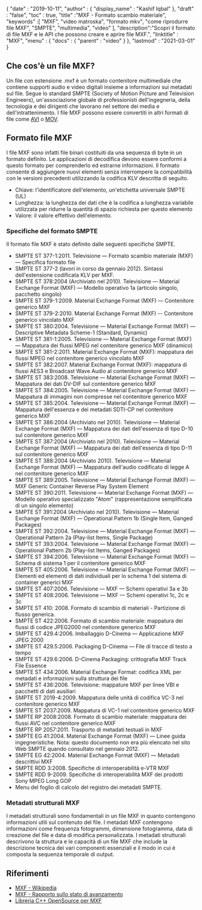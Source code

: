 {
  "date" : "2019-10-11",
  "author" : {
    "display_name" : "Kashif Iqbal"
},
  "draft" : "false",
  "toc" : true,
  "title" :"MXF - Formato scambio materiale",
  "keywords" :[ "MXF", "video matroska", "formato mkv", "come riprodurre file MXF", "SMPTE", "multimedia", "video" ],
  "description":"Scopri il formato di file MXF e le API che possono creare e aprire file MXF.",
  "linktitle" : "MXF",
  "menu" : {
    "docs" : {
      "parent" : "video"
}
},
  "lastmod" : "2021-03-01"
}

## Che cos'è un file MXF?

Un file con estensione .mxf è un formato contenitore multimediale che contiene supporti audio e video digitali insieme a informazioni sui metadati sul file. Segue lo standard SMPTE (Society of Motion Picture and Television Engineers), un'associazione globale di professionisti dell'ingegneria, della tecnologia e dei dirigenti che lavorano nel settore dei media e dell'intrattenimento. I file MXF possono essere convertiti in altri formati di file come [AVI](/it/video/avi/) o [MOV](/it/video/mov/).

## Formato file MXF

I file MXF sono infatti file binari costituiti da una sequenza di byte in un formato definito. Le applicazioni di decodifica devono essere conformi a questo formato per comprenderlo ed estrarne informazioni. Il formato consente di aggiungere nuovi elementi senza interrompere la compatibilità con le versioni precedenti utilizzando la codifica KLV descritta di seguito.

* Chiave: l'identificatore dell'elemento, un'etichetta universale SMPTE (UL)
* Lunghezza: la lunghezza dei dati che è la codifica a lunghezza variabile utilizzata per ridurre la quantità di spazio richiesta per questo elemento
* Valore: il valore effettivo dell'elemento.

### Specifiche del formato SMPTE

Il formato file MXF è stato definito dalle seguenti specifiche SMPTE.

* SMPTE ST 377-1:2011. Televisione — Formato scambio materiale (MXF) — Specifica formato file
* SMPTE ST 377-2 (lavori in corso da gennaio 2012). Sintassi dell'estensione codificata KLV per MXF.
* SMPTE ST 378:2004 (Archiviato nel 2010). Televisione — Material Exchange Format (MXF) — Modello operativo 1a (articolo singolo, pacchetto singolo)
* SMPTE ST 379-1:2009. Material Exchange Format (MXF) — Contenitore generico MXF
* SMPTE ST 379-2:2010. Material Exchange Format (MXF) -- Contenitore generico vincolato MXF
* SMPTE ST 380:2004. Televisione — Material Exchange Format (MXF) — Descriptive Metadata Scheme-1 (Standard, Dynamic)
* SMPTE ST 381-1:2005. Televisione — Material Exchange Format (MXF) — Mappatura dei flussi MPEG nel contenitore generico MXF (dinamico)
* SMPTE ST 381-2:2011. Material Exchange Format (MXF): mappatura dei flussi MPEG nel contenitore generico vincolato MXF
* SMPTE ST 382:2007. Material Exchange Format (MXF): mappatura di flussi AES3 e Broadcast Wave Audio al contenitore generico MXF
* SMPTE ST 383:2008. Televisione — Material Exchange Format (MXF) — Mappatura dei dati DV-DIF sul contenitore generico MXF
* SMPTE ST 384:2005. Televisione — Material Exchange Format (MXF) — Mappatura di immagini non compresse nel contenitore generico MXF
* SMPTE ST 385:2004. Televisione — Material Exchange Format (MXF) — Mappatura dell'essenza e dei metadati SDTI-CP nel contenitore generico MXF
* SMPTE ST 386:2004 (Archiviato nel 2010). Televisione — Material Exchange Format (MXF) — Mappatura dei dati dell'essenza di tipo D-10 sul contenitore generico MXF
* SMPTE ST 387:2004 (Archiviato nel 2010). Televisione — Material Exchange Format (MXF) — Mappatura dei dati dell'essenza di tipo D-11 sul contenitore generico MXF
* SMPTE ST 388:2004 (Archiviato 2010). Televisione — Material Exchange Format (MXF) — Mappatura dell'audio codificato di legge A nel contenitore generico MXF
* SMPTE ST 389:2005. Televisione — Material Exchange Format (MXF) — MXF Generic Container Reverse Play System Element
* SMPTE ST 390:2011. Televisione — Material Exchange Format (MXF) — Modello operativo specializzato "Atom" (rappresentazione semplificata di un singolo elemento)
* SMPTE ST 391:2004 (Archiviato nel 2010). Televisione — Material Exchange Format (MXF) — Operational Pattern 1b (Single Item, Ganged Packages)
* SMPTE ST 392:2004. Televisione — Material Exchange Format (MXF) — Operational Pattern 2a (Play-list Items, Single Package)
* SMPTE ST 393:2004. Televisione — Material Exchange Format (MXF) — Operational Pattern 2b (Play-list Items, Ganged Packages)
* SMPTE ST 394:2006. Televisione — Material Exchange Format (MXF) — Schema di sistema 1 per il contenitore generico MXF
* SMPTE ST 405:2006. Televisione — Material Exchange Format (MXF) — Elementi ed elementi di dati individuali per lo schema 1 del sistema di container generici MXF
* SMPTE ST 407:2006. Televisione — MXF — Schemi operativi 3a e 3b
* SMPTE ST 408:2006. Televisione — MXF — Schemi operativi 1c, 2c e 3c
* SMPTE ST 410: 2008. Formato di scambio di materiali - Partizione di flusso generica.
* SMPTE ST 422:2006. Formato di scambio materiale: mappatura dei flussi di codice JPEG2000 nel contenitore generico MXF
* SMPTE ST 429.4:2006. Imballaggio D-Cinema — Applicazione MXF JPEG 2000
* SMPTE ST 429.5:2006. Packaging D-Cinema — File di tracce di testo a tempo
* SMPTE ST 429.6:2006. D-Cinema Packaging: crittografia MXF Track File Essence
* SMPTE ST 434:2006. Material Exchange Format: codifica XML per metadati e informazioni sulla struttura dei file
* SMPTE ST 436:2006. Televisione: mappature MXF per linee VBI e pacchetti di dati ausiliari
* SMPTE ST 2019-4:2009. Mappatura delle unità di codifica VC-3 nel contenitore generico MXF
* SMPTE ST 2037:2009. Mappatura di VC-1 nel contenitore generico MXF
* SMPTE RP 2008:2008. Formato di scambio materiale: mappatura dei flussi AVC nel contenitore generico MXF
* SMPTE RP 2057:2011. Trasporto di metadati testuali in MXF
* SMPTE EG 41:2004. Material Exchange Format (MXF) — Linee guida ingegneristiche. Nota: questo documento non era più elencato nel sito Web SMPTE quando consultato nel gennaio 2012.
* SMPTE EG 42:2004. Material Exchange Format (MXF) — Metadati descrittivi MXF
* SMPTE RDD 3:2008. Specifiche di interoperabilità e-VTR MXF
* SMPTE RDD 9-2009. Specifiche di interoperabilità MXF dei prodotti Sony MPEG Long GOP
* Menu del foglio di calcolo del registro dei metadati SMPTE.

### Metadati strutturali MXF

I metadati strutturali sono fondamentali in un file MXF in quanto contengono informazioni utili sul contenuto del file. I metadati MXF contengono informazioni come frequenza fotogrammi, dimensione fotogramma, data di creazione del file e data di modifica personalizzata. I metadati strutturali descrivono la struttura e le capacità di un file MXF che include la descrizione tecnica dei vari componenti essenziali e il modo in cui è composta la sequenza temporale di output.

## Riferimenti

* [MXF - Wikipedia](https://en.wikipedia.org/wiki/Material_Exchange_Format)
* [MXF - Rapporto sullo stato di avanzamento](https://tech.ebu.ch/docs/techreview/trev_2010-Q3_MXF-1.pdf)
* [Libreria C++ OpenSource per MXF](http://www.freemxf.org/)

